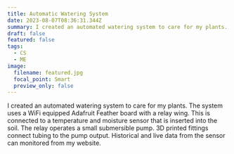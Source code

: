```yaml
---
title: Automatic Watering System
date: 2023-08-07T08:36:31.344Z
summary: I created an automated watering system to care for my plants.
draft: false
featured: false
tags:
  - CS
  - ME
image:
  filename: featured.jpg
  focal_point: Smart
  preview_only: false
---
```

I created an automated watering system to care for my plants. The system uses a WiFi equipped Adafruit Feather board with a relay wing. This is connected to a temperature and moisture sensor that is inserted into the soil. The relay operates a small submersible pump. 3D printed fittings connect tubing to the pump output. Historical and live data from the sensor can monitored from my website.
